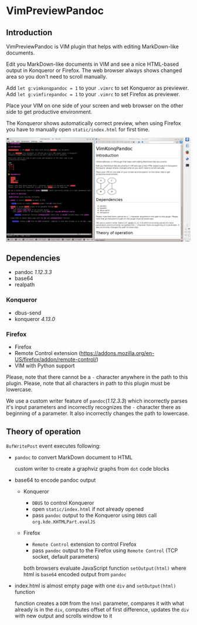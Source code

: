# VimPreviewPandoc

## Introduction

VimPreviewPandoc is VIM plugin that helps with editing MarkDown-like documents.

Edit you MarkDown-like documents in VIM and see a nice HTML-based output in Konqueror or Firefox.
The web browser always shows changed area so you don't need to scroll manually.

Add `let g:vimkonqpandoc = 1` to your `.vimrc` to set Konqueror as previewer.
Add `let g:vimfirepandoc = 1` to your `.vimrc` to set Firefox as previewer.

Place your VIM on one side of your screen and web browser on the other side to get
productive environment.

The Konqueror shows automatically correct preview, when using Firefox you have to manually open `static/index.html` for first time.

![Screenshot](screen-1.png)

## Dependencies

 - pandoc *1.12.3.3*
 - base64
 - realpath

### Konqueror

 - dbus-send
 - konqueror *4.13.0*

### Firefox

 - Firefox
 - Remote Control extension (https://addons.mozilla.org/en-US/firefox/addon/remote-control/)
 - VIM with Python support

Please, note that there cannot be a `-` character anywhere in the path to this plugin.
Please, note that all characters in path to this plugin must be lowercase.

We use a custom writer feature of `pandoc`(*1.12.3.3*) which incorrectly parses it's input parameters and incorrectly recognizes the `-` character there as beginning of a parameter. It also incorrectly changes the path to lowercase.

## Theory of operation

 `BufWritePost` event executes following:

 - `pandoc` to convert MarkDown document to HTML

    custom writer to create a graphviz graphs from `dot` code blocks

 - base64 to encode pandoc output

    - Konqueror

        - `DBUS` to control Konqueror
        - open `static/index.html` if not already opened
        - pass `pandoc` output to the Konqueror using `DBUS` call `org.kde.KHTMLPart.evalJS`

    - Firefox

        - `Remote Control` extension to control Firefox
        - pass `pandoc` output to the Firefox using `Remote Control` (TCP socket, default parameters)

        both browsers evaluate JavaScript function `setOutput(html)` where html is `base64` encoded output from `pandoc`

 - index.html is almost empty page with one `div` and `setOutput(html)` function

     function creates a `DOM` from the `html` parameter, compares it with what already is in the `div`, computes offset of first difference, updates the `div` with new output and scrolls window to it

